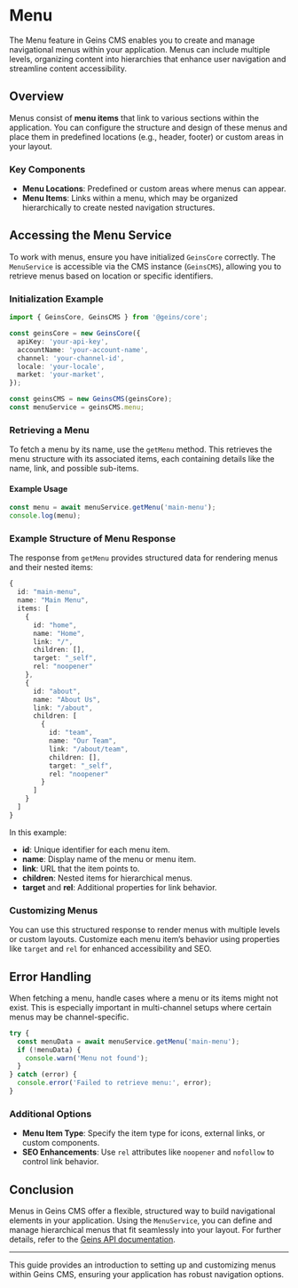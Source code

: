 # Menu

The Menu feature in Geins CMS enables you to create and manage navigational menus within your application. Menus can include multiple levels, organizing content into hierarchies that enhance user navigation and streamline content accessibility.

## Overview

Menus consist of **menu items** that link to various sections within the application. You can configure the structure and design of these menus and place them in predefined locations (e.g., header, footer) or custom areas in your layout.

### Key Components

- **Menu Locations**: Predefined or custom areas where menus can appear.
- **Menu Items**: Links within a menu, which may be organized hierarchically to create nested navigation structures.

## Accessing the Menu Service

To work with menus, ensure you have initialized `GeinsCore` correctly. The `MenuService` is accessible via the CMS instance (`GeinsCMS`), allowing you to retrieve menus based on location or specific identifiers.

### Initialization Example

```typescript
import { GeinsCore, GeinsCMS } from '@geins/core';

const geinsCore = new GeinsCore({
  apiKey: 'your-api-key',
  accountName: 'your-account-name',
  channel: 'your-channel-id',
  locale: 'your-locale',
  market: 'your-market',
});

const geinsCMS = new GeinsCMS(geinsCore);
const menuService = geinsCMS.menu;
```

### Retrieving a Menu

To fetch a menu by its name, use the `getMenu` method. This retrieves the menu structure with its associated items, each containing details like the name, link, and possible sub-items.

#### Example Usage

```typescript
const menu = await menuService.getMenu('main-menu');
console.log(menu);
```

### Example Structure of Menu Response

The response from `getMenu` provides structured data for rendering menus and their nested items:

```typescript
{
  id: "main-menu",
  name: "Main Menu",
  items: [
    {
      id: "home",
      name: "Home",
      link: "/",
      children: [],
      target: "_self",
      rel: "noopener"
    },
    {
      id: "about",
      name: "About Us",
      link: "/about",
      children: [
        {
          id: "team",
          name: "Our Team",
          link: "/about/team",
          children: [],
          target: "_self",
          rel: "noopener"
        }
      ]
    }
  ]
}
```

In this example:

- **id**: Unique identifier for each menu item.
- **name**: Display name of the menu or menu item.
- **link**: URL that the item points to.
- **children**: Nested items for hierarchical menus.
- **target** and **rel**: Additional properties for link behavior.

### Customizing Menus

You can use this structured response to render menus with multiple levels or custom layouts. Customize each menu item’s behavior using properties like `target` and `rel` for enhanced accessibility and SEO.

## Error Handling

When fetching a menu, handle cases where a menu or its items might not exist. This is especially important in multi-channel setups where certain menus may be channel-specific.

```typescript
try {
  const menuData = await menuService.getMenu('main-menu');
  if (!menuData) {
    console.warn('Menu not found');
  }
} catch (error) {
  console.error('Failed to retrieve menu:', error);
}
```

### Additional Options

- **Menu Item Type**: Specify the item type for icons, external links, or custom components.
- **SEO Enhancements**: Use `rel` attributes like `noopener` and `nofollow` to control link behavior.

## Conclusion

Menus in Geins CMS offer a flexible, structured way to build navigational elements in your application. Using the `MenuService`, you can define and manage hierarchical menus that fit seamlessly into your layout. For further details, refer to the [Geins API documentation](https://docs.geins.io).

---

This guide provides an introduction to setting up and customizing menus within Geins CMS, ensuring your application has robust navigation options.
